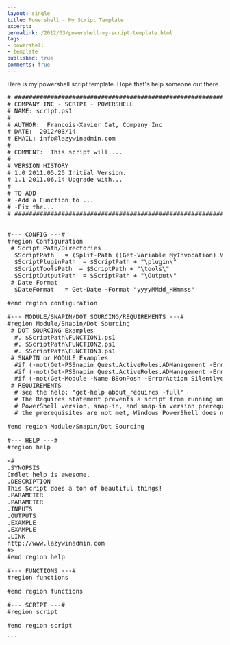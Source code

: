 ```yaml
---
layout: single
title: Powershell - My Script Template
excerpt: 
permalink: /2012/03/powershell-my-script-template.html
tags: 
- powershell
- template
published: true
comments: true
---
```

Here is my powershell script template.
Hope that's help someone out there.


<pre class="brush: powershell; ruler: true; first-line: 1;gutter: true;"># #############################################################################
# COMPANY INC - SCRIPT - POWERSHELL
# NAME: script.ps1
# 
# AUTHOR:  Francois-Xavier Cat, Company Inc
# DATE:  2012/03/14
# EMAIL: info@lazywinadmin.com
# 
# COMMENT:  This script will....
#
# VERSION HISTORY
# 1.0 2011.05.25 Initial Version.
# 1.1 2011.06.14 Upgrade with...
#
# TO ADD
# -Add a Function to ...
# -Fix the...
# #############################################################################


#--- CONFIG ---#
#region Configuration
 # Script Path/Directories
  $ScriptPath   = (Split-Path ((Get-Variable MyInvocation).Value).MyCommand.Path)
  $ScriptPluginPath  = $ScriptPath + "\plugin\"
  $ScriptToolsPath  = $ScriptPath + "\tools\"
  $ScriptOutputPath  = $ScriptPath + "\Output\"
 # Date Format
  $DateFormat   = Get-Date -Format "yyyyMMdd_HHmmss"

#end region configuration

#--- MODULE/SNAPIN/DOT SOURCING/REQUIREMENTS ---#
#region Module/Snapin/Dot Sourcing
 # DOT SOURCING Examples
  #. $ScriptPath\FUNCTION1.ps1
  #. $ScriptPath\FUNCTION2.ps1
  #. $ScriptPath\FUNCTION3.ps1
 # SNAPIN or MODULE Examples
  #if (-not(Get-PSSnapin Quest.ActiveRoles.ADManagement -ErrorAction Silentlycontinue)){Add-PSSnapin Quest.ActiveRoles.ADManagement}
  #if (-not(Get-PSSnapin Quest.ActiveRoles.ADManagement -ErrorAction Silentlycontinue)){Add-PSSnapin Quest.ActiveRoles.ADManagement}
  #if (-not(Get-Module -Name BSonPosh -ErrorAction Silentlycontinue)){Import-Module BSonPosh}
 # REQUIREMENTS
  # see the help: "get-help about_requires -full"
  # The Requires statement prevents a script from running unless the Windows
  # PowerShell version, snap-in, and snap-in version prerequisites are met. If
  # the prerequisites are not met, Windows PowerShell does not run the script.
  
#end region Module/Snapin/Dot Sourcing

#--- HELP ---#
#region help

<#
.SYNOPSIS
Cmdlet help is awesome.
.DESCRIPTION
This Script does a ton of beautiful things!
.PARAMETER
.PARAMETER
.INPUTS
.OUTPUTS
.EXAMPLE
.EXAMPLE
.LINK
http://www.lazywinadmin.com
#>
#end region help

#--- FUNCTIONS ---#
#region functions

#end region functions

#--- SCRIPT ---#
#region script

#end region script

```

